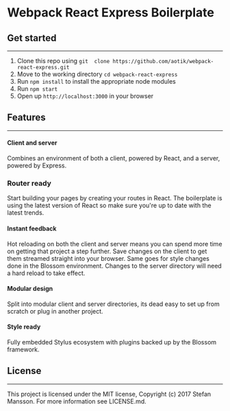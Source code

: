# Webpack React Express Boilerplate

## Get started
---
1. Clone this repo using `git  clone https://github.com/aotik/webpack-react-express.git`
2. Move to the working directory `cd webpack-react-express`
3. Run `npm install` to install the appropriate node modules
4. Run `npm start`
5. Open up `http://localhost:3000` in your browser

## Features
---
#### Client and server
Combines an environment of both a client, powered by React, and a server, powered by Express.

### Router ready
Start building your pages by creating your routes in React. The boilerplate is using the latest version of React so make sure you're up to date with the latest trends.

#### Instant feedback
Hot reloading on both the client and server means you can spend more time on getting that project a step further. Save changes on the client to get them streamed straight into your browser. Same goes for style changes done in the Blossom environment. Changes to the server directory will need a hard reload to take effect.

#### Modular design
Split into modular client and server directories, its dead easy to set up from scratch or plug in another project.

#### Style ready
Fully embedded Stylus ecosystem with plugins backed up by the Blossom framework.

## License
---
This project is licensed under the MIT license, Copyright (c) 2017 Stefan Mansson. For more information see LICENSE.md.
